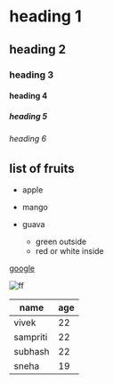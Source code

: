 # heading 1
## heading 2
### heading 3
#### heading 4
##### heading 5
###### heading 6

## list of fruits
  * apple
  * mango
  * guava
    
    * green outside
    * red or white inside

[google](https://google.com)

![ff](https://www.google.com/url?sa=i&url=https%3A%2F%2Fen.wikipedia.org%2Fwiki%2FGoogle_Images&psig=AOvVaw3dngQoD2AEu1f20su-cijR&ust=1652162149312000&source=images&cd=vfe&ved=0CAwQjRxqFwoTCNjB3OPd0fcCFQAAAAAdAAAAABAD)

name|age
--|--
vivek|22
sampriti|22
subhash|22
sneha|19

